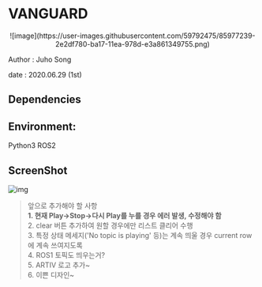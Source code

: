 # VANGUARD

<center>![image](https://user-images.githubusercontent.com/59792475/85977239-2e2df780-ba17-11ea-978d-e3a861349755.png)</center>

Author : Juho Song

date : 2020.06.29 (1st)



## Dependencies
  
  
## Environment:
  Python3
  ROS2
  
  
  ## ScreenShot
  ![img](rostopic_viewer.png)   
  

> 앞으로 추가해야 할 사항   
> **1. 현재 Play->Stop->다시 Play를 누를 경우 에러 발생, 수정해야 함**   
> 2. clear 버튼 추가하여 원할 경우에만 리스트 클리어 수행   
> 3. 특정 상태 메세지('No topic is playing' 등)는 계속 띄울 경우 current row에 계속 쓰여지도록   
> 4. ROS1 토픽도 띄우는거?   
> 5. ARTIV 로고 추가~   
> 6. 이쁜 디자인~   

